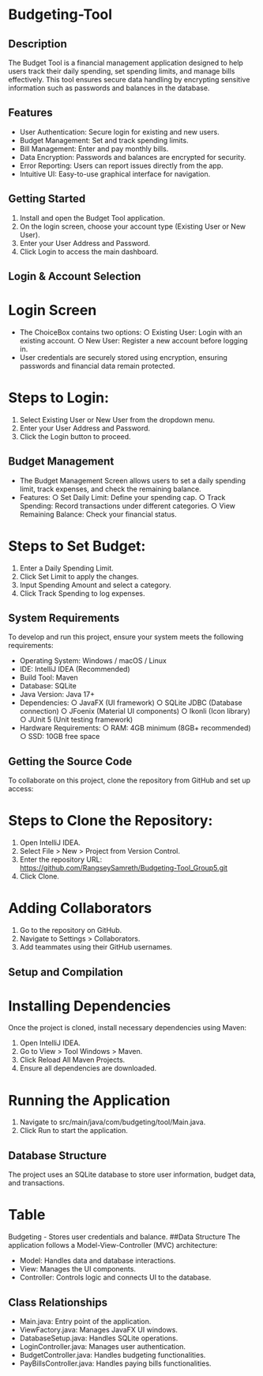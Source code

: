 # Budgeting-Tool
## Description
The Budget Tool is a financial management application designed to help users track their daily 
spending, set spending limits, and manage bills effectively. This tool ensures secure data 
handling by encrypting sensitive information such as passwords and balances in the database.
## Features
- User Authentication: Secure login for existing and new users. 
- Budget Management: Set and track spending limits. 
- Bill Management: Enter and pay monthly bills. 
- Data Encryption: Passwords and balances are encrypted for security. 
- Error Reporting: Users can report issues directly from the app. 
- Intuitive UI: Easy-to-use graphical interface for navigation. 
## Getting Started 
1. Install and open the Budget Tool application. 
2. On the login screen, choose your account type (Existing User or New User). 
3. Enter your User Address and Password. 
4. Click Login to access the main dashboard.
## Login & Account Selection 
# Login Screen 
- The ChoiceBox contains two options: 
  ○ Existing User: Login with an existing account. 
  ○ New User: Register a new account before logging in. 
- User credentials are securely stored using encryption, ensuring passwords and financial data remain protected. 
# Steps to Login: 
1. Select Existing User or New User from the dropdown menu. 
2. Enter your User Address and Password. 
3. Click the Login button to proceed.
## Budget Management 
- The Budget Management Screen allows users to set a daily spending limit, track 
expenses, and check the remaining balance. 
- Features: 
○ Set Daily Limit: Define your spending cap. 
○ Track Spending: Record transactions under different categories. 
○ View Remaining Balance: Check your financial status.
# Steps to Set Budget:
1. Enter a Daily Spending Limit. 
2. Click Set Limit to apply the changes. 
3. Input Spending Amount and select a category. 
4. Click Track Spending to log expenses. 
## System Requirements
To develop and run this project, ensure your system meets the following requirements: 
- Operating System: Windows / macOS / Linux 
- IDE: IntelliJ IDEA (Recommended) 
- Build Tool: Maven 
- Database: SQLite 
- Java Version: Java 17+ 
- Dependencies: 
○ JavaFX (UI framework) 
○ SQLite JDBC (Database connection) 
○ JFoenix (Material UI components) 
○ Ikonli (Icon library) 
○ JUnit 5 (Unit testing framework) 
- Hardware Requirements: 
○ RAM: 4GB minimum (8GB+ recommended) 
○ SSD: 10GB free space
## Getting the Source Code 
To collaborate on this project, clone the repository from GitHub and set up access:
# Steps to Clone the Repository: 
1. Open IntelliJ IDEA. 
2. Select File > New > Project from Version Control. 
3. Enter the repository URL: 
https://github.com/RangseySamreth/Budgeting-Tool_Group5.git 
4. Click Clone. 
# Adding Collaborators 
1. Go to the repository on GitHub. 
2. Navigate to Settings > Collaborators. 
3. Add teammates using their GitHub usernames. 
## Setup and Compilation 
# Installing Dependencies 
Once the project is cloned, install necessary dependencies using Maven: 
1. Open IntelliJ IDEA. 
2. Go to View > Tool Windows > Maven. 
3. Click Reload All Maven Projects. 
4. Ensure all dependencies are downloaded.
# Running the Application 
1. Navigate to src/main/java/com/budgeting/tool/Main.java. 
2. Click Run to start the application.
## Database Structure 
The project uses an SQLite database to store user information, budget data, and transactions.
# Table 
Budgeting - Stores user credentials and balance. 
##Data Structure 
The application follows a Model-View-Controller (MVC) architecture: 
- Model: Handles data and database interactions.
- View: Manages the UI components.
- Controller: Controls logic and connects UI to the database. 
## Class Relationships 
- Main.java: Entry point of the application.
- ViewFactory.java: Manages JavaFX UI windows.
- DatabaseSetup.java: Handles SQLite operations.
- LoginController.java: Manages user authentication.
- BudgetController.java: Handles budgeting functionalities.
- PayBillsController.java: Handles paying bills functionalities. 
